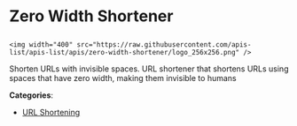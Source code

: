 # Zero Width Shortener<p align="center">
    <img width="400" src="https://raw.githubusercontent.com/apis-list/apis-list/apis/zero-width-shortener/logo_256x256.png" />
</p>

Shorten URLs with invisible spaces. URL shortener that shortens URLs using spaces that have zero width, making them invisible to humans

**Categories**:

- [URL Shortening](https://github/apis-list/apis-list#url-shortening)






